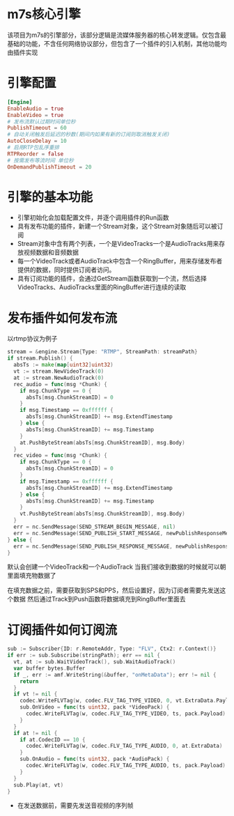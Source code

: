 # m7s核心引擎

该项目为m7s的引擎部分，该部分逻辑是流媒体服务器的核心转发逻辑。仅包含最基础的功能，不含任何网络协议部分，但包含了一个插件的引入机制，其他功能均由插件实现

# 引擎配置
```toml
[Engine]
EnableAudio = true
EnableVideo = true
# 发布流默认过期时间单位秒
PublishTimeout = 60
# 自动关闭触发后延迟的秒数(期间内如果有新的订阅则取消触发关闭)
AutoCloseDelay = 10
# 启用RTP包乱序重排
RTPReorder = false
# 按需发布等流时间 单位秒
OnDemandPublishTimeout = 20
```

# 引擎的基本功能
- 引擎初始化会加载配置文件，并逐个调用插件的Run函数
- 具有发布功能的插件，新建一个Stream对象，这个Stream对象随后可以被订阅
- Stream对象中含有两个列表，一个是VideoTracks一个是AudioTracks用来存放视频数据和音频数据
- 每一个VideoTrack或者AudioTrack中包含一个RingBuffer，用来存储发布者提供的数据，同时提供订阅者访问。
- 具有订阅功能的插件，会通过GetStream函数获取到一个流，然后选择VideoTracks、AudioTracks里面的RingBuffer进行连续的读取

# 发布插件如何发布流

以rtmp协议为例子
```go
stream = &engine.Stream{Type: "RTMP", StreamPath: streamPath}
if stream.Publish() {
  absTs := make(map[uint32]uint32)
  vt := stream.NewVideoTrack(0)
  at := stream.NewAudioTrack(0)
  rec_audio = func(msg *Chunk) {
    if msg.ChunkType == 0 {
      absTs[msg.ChunkStreamID] = 0
    }
    if msg.Timestamp == 0xffffff {
      absTs[msg.ChunkStreamID] += msg.ExtendTimestamp
    } else {
      absTs[msg.ChunkStreamID] += msg.Timestamp
    }
    at.PushByteStream(absTs[msg.ChunkStreamID], msg.Body)
  }
  rec_video = func(msg *Chunk) {
    if msg.ChunkType == 0 {
      absTs[msg.ChunkStreamID] = 0
    }
    if msg.Timestamp == 0xffffff {
      absTs[msg.ChunkStreamID] += msg.ExtendTimestamp
    } else {
      absTs[msg.ChunkStreamID] += msg.Timestamp
    }
    vt.PushByteStream(absTs[msg.ChunkStreamID], msg.Body)
  }
  err = nc.SendMessage(SEND_STREAM_BEGIN_MESSAGE, nil)
  err = nc.SendMessage(SEND_PUBLISH_START_MESSAGE, newPublishResponseMessageData(nc.streamID, NetStream_Publish_Start, Level_Status))
} else {
  err = nc.SendMessage(SEND_PUBLISH_RESPONSE_MESSAGE, newPublishResponseMessageData(nc.streamID, NetStream_Publish_BadName, Level_Error))
}
```
默认会创建一个VideoTrack和一个AudioTrack
当我们接收到数据的时候就可以朝里面填充物数据了

在填充数据之前，需要获取到SPS和PPS，然后设置好，因为订阅者需要先发送这个数据
然后通过Track到Push函数将数据填充到RingBuffer里面去

# 订阅插件如何订阅流

```go
sub := Subscriber{ID: r.RemoteAddr, Type: "FLV", Ctx2: r.Context()}
if err := sub.Subscribe(stringPath); err == nil {
  vt, at := sub.WaitVideoTrack(), sub.WaitAudioTrack()
  var buffer bytes.Buffer
  if _, err := amf.WriteString(&buffer, "onMetaData"); err != nil {
    return
  }
  if vt != nil {
    codec.WriteFLVTag(w, codec.FLV_TAG_TYPE_VIDEO, 0, vt.ExtraData.Payload)
    sub.OnVideo = func(ts uint32, pack *VideoPack) {
      codec.WriteFLVTag(w, codec.FLV_TAG_TYPE_VIDEO, ts, pack.Payload)
    }
  }
  if at != nil {
    if at.CodecID == 10 {
      codec.WriteFLVTag(w, codec.FLV_TAG_TYPE_AUDIO, 0, at.ExtraData)
    }
    sub.OnAudio = func(ts uint32, pack *AudioPack) {
      codec.WriteFLVTag(w, codec.FLV_TAG_TYPE_AUDIO, ts, pack.Payload)
    }
  }
  sub.Play(at, vt)
}
```
- 在发送数据前，需要先发送音视频的序列帧
